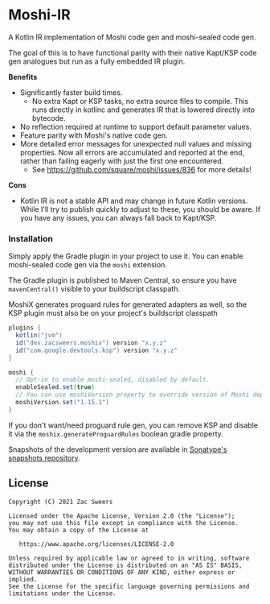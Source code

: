 Moshi-IR
========

A Kotlin IR implementation of Moshi code gen and moshi-sealed code gen.

The goal of this is to have functional parity with their native Kapt/KSP code gen analogues but run as a fully 
embedded IR plugin.

**Benefits**
- Significantly faster build times.
  - No extra Kapt or KSP tasks, no extra source files to compile. This runs directly in kotlinc and generates IR 
    that is lowered directly into bytecode.
- No reflection required at runtime to support default parameter values.
- Feature parity with Moshi's native code gen.
- More detailed error messages for unexpected null values and missing properties. Now all errors are accumulated and 
  reported at the end, rather than failing eagerly with just the first one encountered.
  - See https://github.com/square/moshi/issues/836 for more details!

**Cons**
- Kotlin IR is not a stable API and may change in future Kotlin versions. While I'll try to publish quickly to adjust to
these, you should be aware. If you have any issues, you can always fall back to Kapt/KSP.

### Installation

Simply apply the Gradle plugin in your project to use it. You can enable moshi-sealed code gen via the `moshi` 
extension.

The Gradle plugin is published to Maven Central, so ensure you have `mavenCentral()` visible to your buildscript 
classpath.

MoshiX generates proguard rules for generated adapters as well, so the KSP plugin must also be on your project's buildscript classpath

```gradle
plugins {
  kotlin("jvm")
  id("dev.zacsweers.moshix") version "x.y.z"
  id("com.google.devtools.ksp") version "x.y.z"
}

moshi {
  // Opt-in to enable moshi-sealed, disabled by default.
  enableSealed.set(true)
  // You can use moshiVersion property to override version of Moshi dependency applied by IR plugin.
  moshiVersion.set("1.15.1")
}
```

If you don't want/need proguard rule gen, you can remove KSP and disable it via the `moshix.generateProguardRules` boolean gradle property.

Snapshots of the development version are available in [Sonatype's snapshots repository][snapshots].

License
-------

    Copyright (C) 2021 Zac Sweers

    Licensed under the Apache License, Version 2.0 (the "License");
    you may not use this file except in compliance with the License.
    You may obtain a copy of the License at

       https://www.apache.org/licenses/LICENSE-2.0

    Unless required by applicable law or agreed to in writing, software
    distributed under the License is distributed on an "AS IS" BASIS,
    WITHOUT WARRANTIES OR CONDITIONS OF ANY KIND, either express or implied.
    See the License for the specific language governing permissions and
    limitations under the License.

 [snapshots]: https://oss.sonatype.org/content/repositories/snapshots/dev/zacsweers/moshix/
